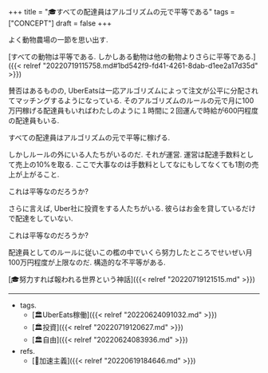 +++
title = "🎓すべての配達員はアルゴリズムの元で平等である"
tags = ["CONCEPT"]
draft = false
+++

よく動物農場の一節を思い出す.

[すべての動物は平等である. しかしある動物は他の動物よりさらに平等である.]({{< relref "20220719115758.md#1bd542f9-fd41-4261-8dab-d1ee2a17d35d" >}})

賛否はあるものの, UberEatsは一応アルゴリズムによって注文が公平に分配されてマッチングするようになっている. そのアルゴリズムのルールの元で月に100万円稼げる配達員もいればわたしのように１時間に２回運んで時給が600円程度の配達員もいる.

すべての配達員はアルゴリズムの元で平等に稼げる.

しかしルールの外にいる人たちがいるのだ. それが運営. 運営は配達手数料として売上の10%を取る. ここで大事なのは手数料としてなにもしてなくても1割の売上が上がること.

これは平等なのだろうか?

さらに言えば, Uber社に投資をする人たちがいる. 彼らはお金を貸しているだけで配達をしていない.

これは平等なのだろうか?

配達員としてのルールに従いこの檻の中でいくら努力したところでせいぜい月100万円程度が上限なのだ. 構造的な不平等がある.

[🎓努力すれば報われる世界という神話]({{< relref "20220719121515.md" >}})

---

-   tags.
    -   [🏛UberEats稼働]({{< relref "20220624091032.md" >}})
    -   [🏛投資]({{< relref "20220719120627.md" >}})
    -   [🏛自由]({{< relref "20220624083936.md" >}})
-   refs.
    -   [📝加速主義]({{< relref "20220619184646.md" >}})
